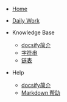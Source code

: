 * [Home]()
* [Daily Work](daily/)
* Knowledge Base
  * [docsify简介](zh-cn/)
  * [字符串](data-structure/string/)
  * [链表](data-structure/linked_list/)

* Help
  * [docsify简介](zh-cn/)
  * [Markdown 帮助](http://localhost/mdeditor/edit/index.html)